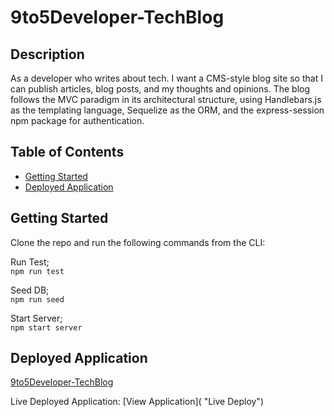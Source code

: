 # 9to5Developer-TechBlog

## Description 

As a developer who writes about tech. I want a CMS-style blog site so that I can publish articles, blog posts, and my thoughts and opinions. The blog follows the MVC paradigm in its architectural structure, using Handlebars.js as the templating language, Sequelize as the ORM, and the express-session npm package for authentication.

## Table of Contents 

* [Getting Started](#getting-started)
* [Deployed Application](#deployed-application)

## Getting Started 

Clone the repo and run the following commands from the CLI:     

Run Test;    
`npm run test`     

Seed DB;   
`npm run seed`     

Start Server;     
`npm start server`     

## Deployed Application 

[9to5Developer-TechBlog](https://techblog-9to5developer.herokuapp.com/)

Live Deployed Application: [View Application]( "Live Deploy")      

     

